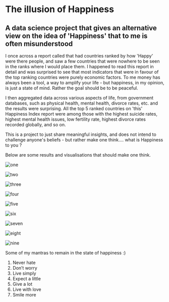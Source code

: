 # The illusion of Happiness
## A data science project that gives an alternative view on the idea of 'Happiness' that to me is often misunderstood

I once across a report called that had countries ranked by how 'Happy' were there people, and saw a few countries that were nowhere to be seen in the ranks where I would place them. I happened to read this report in detail and was surprised to see that most indicators that were in favour of the top ranking countries were purely economic factors.
To me money has always been a tool, a way to amplify your life - but happiness, in my opinion, is just a state of mind. Rather the goal should be to be peaceful.

I then aggregated data across various aspects of life, from government databases, such as physical health, mental health, divorce rates, etc. and the results were surprising.
All the top 5 ranked countries on 'this' Happiness Index report were among those with the highest suicide rates, highest mental health issues, low fertility rate, highest divorce rates recorded globally, and so on.

This is a project to just share meaningful insights, and does not intend to challenge anyone's beliefs - but rather make one think.... what is Happiness to you ?

Below are some results and visualisations that should make one think.

![one](/results/Pic1.png)

![two](/results/Pic2.png)

![three](/results/Pic3.png)

![four](/results/Pic4.png)

![five](/results/Pic5.png)

![six](/results/Pic6.png)

![seven](/results/Pic7.png)

![eight](/results/Pic8.png)

![nine](/results/Pic9.png)

Some of my mantras to remain in the state of happiness :)
1.	Never hate
2.	Don’t worry
3.	Live simply
4.	Expect a little
5.	Give a lot
6.	Live with love
7.	Smile more
